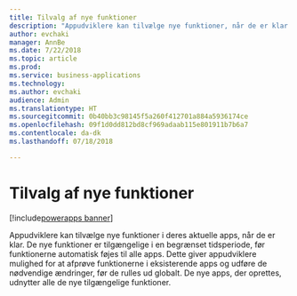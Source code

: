 ```yaml
---
title: Tilvalg af nye funktioner
description: "Appudviklere kan tilvælge nye funktioner, når de er klar til at bruge dem"
author: evchaki
manager: AnnBe
ms.date: 7/22/2018
ms.topic: article
ms.prod: 
ms.service: business-applications
ms.technology: 
ms.author: evchaki
audience: Admin
ms.translationtype: HT
ms.sourcegitcommit: 0b40bb3c98145f5a260f412701a884a5936174ce
ms.openlocfilehash: 09f1d0dd812bd8cf969adaab115e801911b7b6a7
ms.contentlocale: da-dk
ms.lasthandoff: 07/18/2018

---
```

# <a name="opting-into-new-features"></a>Tilvalg af nye funktioner

[!include[powerapps banner](../includes/powerapps.md)]




Appudviklere kan tilvælge nye funktioner i deres aktuelle apps, når de er klar. De nye funktioner er tilgængelige i en begrænset tidsperiode, før funktionerne automatisk føjes til alle apps. Dette giver appudviklere mulighed for at afprøve funktionerne i eksisterende apps og udføre de nødvendige ændringer, før de rulles ud globalt. De nye apps, der oprettes, udnytter alle de nye tilgængelige funktioner.

